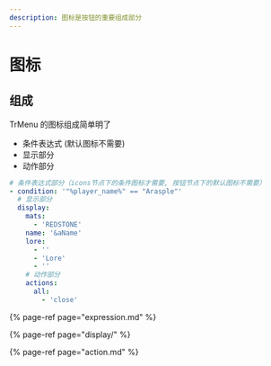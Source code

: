 ```yaml
---
description: 图标是按钮的重要组成部分
---
```


# 图标

## 组成

TrMenu 的图标组成简单明了

* 条件表达式 \(默认图标不需要\)
* 显示部分
* 动作部分

```yaml
# 条件表达式部分（icons节点下的条件图标才需要, 按钮节点下的默认图标不需要）
- condition: '"%player_name%" == "Arasple"'
  # 显示部分
  display:
    mats:
      - 'REDSTONE'
    name: '&aName'
    lore:
      - ''
      - 'Lore'
      - ''
    # 动作部分
    actions:
      all:
        - 'close'
```

{% page-ref page="expression.md" %}

{% page-ref page="display/" %}

{% page-ref page="action.md" %}



